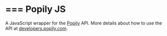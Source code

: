 ===
Popily JS
===

A JavaScript wrapper for the [Popily](https://popily.com) API. More details about how to use the API at [developers.popily.com](http://developers.popily.com).